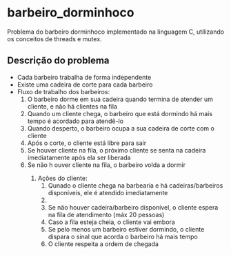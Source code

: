 # barbeiro_dorminhoco
Problema do barbeiro dorminhoco implementado na linguagem C, utilizando os conceitos de threads e mutex.


## Descrição do problema

<ul>
    <li> Cada barbeiro trabalha de forma independente </li>
    <li> Existe uma cadeira de corte para cada barbeiro </li>
    <li> 
        Fluxo de trabalho dos barbeiros:
        <br>
        <ol>
            <li> O barbeiro dorme em sua cadeira quando termina de atender um cliente, e não há clientes na fila </li>
            <li> Quando um cliente chega, o barbeiro que está dormindo há mais tempo é acordado para atendê-lo </li>
            <li> Quando desperto, o barbeiro ocupa a sua cadeira de corte com o cliente </li>
            <li> Após o corte, o cliente está libre para sair </li>
            <li> Se houver cliente na fila, o próximo cliente se senta na cadeira imediatamente após ela ser liberada </li>
            <li> Se não h  ouver cliente na fila, o barbeiro volda a dormir </li>
        <ol>
    </li>
    <li>
        Ações do cliente:
        <br>
            <ol>
                <li> Qunado o cliente chega na barbearia e há cadeiras/barbeiros disponíveis, ele é atendido imediatamente<li>
                <li> Se não houver cadeira/barbeiro disponível, o cliente espera na fila de atendimento (máx 20 pessoas) </li>
                <li> Caso a fila esteja cheia, o cliente vai embora </li>
                <li> Se pelo menos um barbeiro estiver dormindo, o cliente dispara o sinal que acorda o barbeiro há mais tempo </li>
                <li> O cliente respeita a ordem de chegada </li>
            <ol>
        </li>
</ul>

